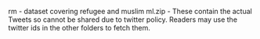 rm - dataset covering refugee and muslim
ml.zip - These contain the actual Tweets so cannot be shared due to twitter policy. Readers may use the twitter ids in the other folders to fetch them.
